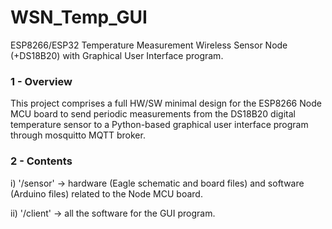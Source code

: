 # WSN_Temp_GUI
ESP8266/ESP32 Temperature Measurement Wireless Sensor Node (+DS18B20) with Graphical User Interface program.

### 1 - Overview

This project comprises a full HW/SW minimal design for the ESP8266 Node MCU board to send periodic measurements from the DS18B20 digital temperature sensor to a Python-based graphical user interface program through mosquitto MQTT broker.

### 2 - Contents

i) '/sensor' -> hardware (Eagle schematic and board files) and software (Arduino files) related to the Node MCU board.

ii) '/client' -> all the software for the GUI program.
